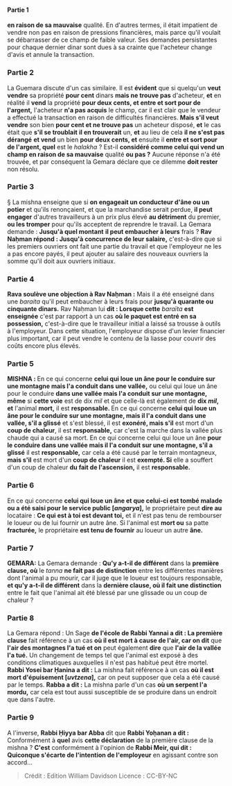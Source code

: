 
#### Partie 1
<b>en raison de sa mauvaise</b> qualité. En d'autres termes, il était impatient de vendre non pas en raison de pressions financières, mais parce qu'il voulait se débarrasser de ce champ de faible valeur. Ses demandes persistantes pour chaque dernier dinar sont dues à sa crainte que l'acheteur change d'avis et annule la transaction.

### Partie 2
La Guemara discute d'un cas similaire. Il est <b>évident</b> que si quelqu'un <b>veut vendre</b> sa propriété <b>pour cent</b> dinars <b>mais ne trouve pas</b> d'acheteur, <b>et</b> en réalité il <b>vend</b> la propriété <b>pour deux cents, et entre et sort pour de l'argent,</b> l'acheteur <b>n'a pas acquis</b> le champ, car il est clair que le vendeur a effectué la transaction en raison de difficultés financières. <b>Mais s'il veut vendre</b> son bien <b>pour cent et ne trouve pas</b> un acheteur disposé, <b>et</b> le cas était que <b>s'il se troublait</b> <b>il en trouverait</b> un, <b>et</b> au lieu de cela <b>il ne s'est pas dérangé</b> <b>et vend</b> un bien <b>pour deux cents, et</b> ensuite il <b>entre et sort pour de l'argent, quel</b> est le <i>halakha</i> ? Est-il <b>considéré comme celui qui vend un champ en raison de sa mauvaise</b> qualité <b>ou pas ?</b> Aucune réponse n'a été trouvée, et par conséquent la Gemara déclare que ce dilemme <b>doit rester</b> non résolu.

### Partie 3
§ La mishna enseigne que si <b>on engageait un conducteur d'âne ou un potier</b> et qu'ils renonçaient, et que la marchandise serait perdue, <b>il peut engager</b> d'autres travailleurs à un prix plus élevé <b>au détriment</b> du premier, <b>ou les tromper</b> pour qu'ils acceptent de reprendre le travail. La Gemara demande : <b>Jusqu'à quel montant</b> <b>il peut embaucher à leurs</b> frais ? <b>Rav Naḥman répond : Jusqu'à concurrence de leur salaire,</b> c'est-à-dire que si les premiers ouvriers ont fait une partie du travail et que l'employeur ne les a pas encore payés, il peut ajouter au salaire des nouveaux ouvriers la somme qu'il doit aux ouvriers initiaux.

### Partie 4
<b>Rava soulève une objection à Rav Naḥman :</b> Mais il a été enseigné dans une <i>baraita</i> qu'il peut embaucher à leurs frais pour <b>jusqu'à quarante ou cinquante dinars.</b> Rav Naḥman lui <b>dit : Lorsque cette</b> <i>baraïta</i> <b>est enseignée</b> c'est par rapport à un cas <b>où le paquet est entré en sa possession,</b> c'est-à-dire que le travailleur initial a laissé sa trousse à outils à l'employeur. Dans cette situation, l'employeur dispose d'un levier financier plus important, car il peut vendre le contenu de la liasse pour couvrir des coûts encore plus élevés.

### Partie 5
<strong>MISHNA : </strong>En ce qui concerne <b>celui qui loue un âne pour le conduire sur une montagne mais l'a conduit dans une vallée,</b> ou celui qui loue un âne pour le conduire <b>dans une vallée mais l'a conduit sur une montagne, même</b> si <b>cette voie</b> est de dix <i>mil</i> et que celle-là est</b> également de <b>dix <i>mil</i>, et</b> l'animal <b>mort,</b> il est <b>responsable. </b> En ce qui concerne <b>celui qui loue un âne pour le conduire sur une montagne, mais il l'a conduit dans une vallée, s'il a glissé</b> et s'est blessé, il est <b>exonéré, mais s'il</b> est mort d'un <b>coup de chaleur</b>, il est <b>responsable,</b> car c'est la marche dans la vallée plus chaude qui a causé sa mort. En ce qui concerne celui qui loue un âne <b>pour le conduire dans une vallée mais il l'a conduit sur une montagne, s'il a glissé</b> il est <b>responsable,</b> car cela a été causé par le terrain montagneux, <b>mais s'il</b> est mort d'un <b>coup de chaleur</b> il est <b>exempté. Si</b> elle a souffert d'un coup de chaleur <b>du fait de l'ascension,</b> il est <b>responsable.</b>

### Partie 6
En ce qui concerne <b>celui qui loue un âne et que celui-ci est tombé malade ou a été saisi pour le service public [<i>angarya</i>],</b> le propriétaire peut <b>dire au</b> locataire : <b>Ce qui est à toi est devant toi,</b> et il n'est pas tenu de rembourser le loueur ou de lui fournir un autre âne. Si l'animal est <b>mort ou</b> sa patte <b>fracturée,</b> le propriétaire <b>est tenu de fournir</b> au loueur un autre <b>âne.</b>

### Partie 7
<strong>GEMARA:</strong> La Gemara demande : <b>Qu'y a-t-il de différent</b> dans la <b>première clause, où</b> le <i>tanna</i> <b>ne fait pas de distinction</b> entre les différentes manières dont l'animal a pu mourir, car il juge que le loueur est toujours responsable, <b>et qu'y a-t-il de différent</b> dans la <b>dernière clause, où il fait une distinction</b> entre le fait que l'animal ait été blessé par une glissade ou un coup de chaleur ?

### Partie 8
La Gemara répond : Un Sage <b>de l'école de Rabbi Yannai a dit : La première clause</b> fait référence à un cas <b>où il est mort à cause de l'air, car on dit</b> que <b>l'air des montagnes l'a tué et on</b> peut également <b>dire</b> que <b>l'air de la vallée l'a tué.</b> Un changement de temps tel que l'animal est exposé à des conditions climatiques auxquelles il n'est pas habitué peut être mortel. <b>Rabbi Yosei bar Ḥanina a dit :</b> La mishna fait référence à un cas <b>où il est mort d'épuisement [<i>uvtzena</i>],</b> car on peut supposer que cela a été causé par le temps. <b>Rabba a dit :</b> La mishna parle d'un cas <b>où un serpent l'a mordu,</b> car cela est tout aussi susceptible de se produire dans un endroit que dans l'autre.

### Partie 9
A l'inverse, <b>Rabbi Ḥiyya bar Abba</b> dit que <b>Rabbi Yoḥanan a dit :</b> Conformément à <b>quel</b> avis <b>cette déclaration</b> de la première clause de la mishna ? <b>C'est</b> conformément à l'opinion de <b>Rabbi Meir, qui dit : Quiconque s'écarte de l'intention de l'employeur</b> en agissant contre son accord...

>Crédit : Edition William Davidson
>Licence : CC-BY-NC